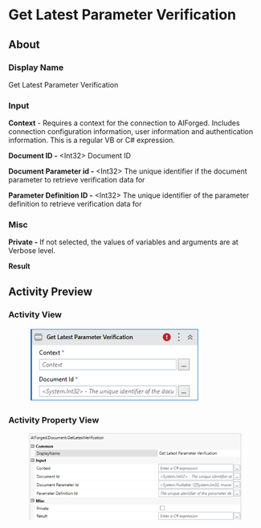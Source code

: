 # Get Latest Parameter Verification

## About

### Display Name

Get Latest Parameter Verification

### Input

**Context** - Requires a context for the connection to AIForged. Includes connection configuration information, user information and authentication information. This is a regular VB or C# expression.

**Document ID -** \<Int32> Document ID

**Document Parameter id -** \<Int32> The unique identifier if the document parameter to retrieve verification data for

**Parameter Definition ID -** \<Int32> The unique identifier of the parameter definition to retrieve verification data for

### Misc

**Private -** If not selected, the values of variables and arguments are at Verbose level.

**Result**

## Activity Preview

### Activity View

<figure><img src="../../.gitbook/assets/image (35) (1).png" alt=""><figcaption></figcaption></figure>

### Activity Property View

<figure><img src="../../.gitbook/assets/image (48) (2).png" alt=""><figcaption></figcaption></figure>
